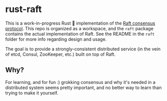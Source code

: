 # rust-raft
This is a work-in-progress Rust 🦀 implementation of the [Raft consensus protocol](https://raft.github.io/raft.pdf). This repo is organized as a workspace, and the `raft` package contains the actual implementation of Raft. See the README in the `raft` folder for more info regarding design and usage.

The goal is to provide a strongly-consistent distributed service (in the vein of etcd, Consul, ZooKeeper, etc.) built on top of Raft.

## Why?
For learning, and for fun :) grokking consensus and why it's needed in a distributed system seems pretty important, and no better way to learn than trying to make it yourself.
